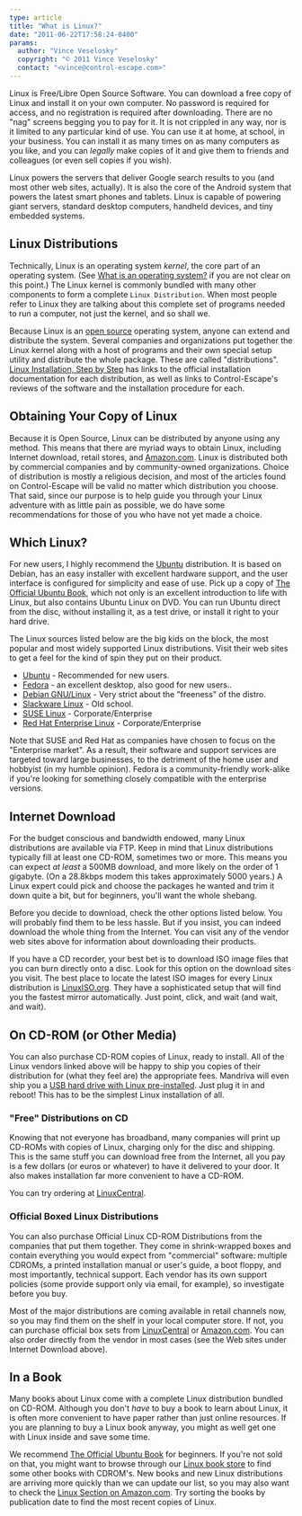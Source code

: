 ```yaml
---
type: article
title: "What is Linux?"
date: "2011-06-22T17:58:24-0400"
params:
  author: "Vince Veselosky"
  copyright: "© 2011 Vince Veselosky"
  contact: "<vince@control-escape.com>"
---
```


Linux is Free/Libre Open Source Software. You can download a free copy of Linux and
install it on your own computer. No password is required for access, and no registration
is required after downloading. There are no \"nag\" screens begging you to pay for it.
It is not crippled in any way, nor is it limited to any particular kind of use. You can
use it at home, at school, in your business. You can install it as many times on as many
computers as you like, and you can _legally_ make copies of it and give them to friends
and colleagues (or even sell copies if you wish).

Linux powers the servers that deliver Google search results to you (and most other web
sites, actually). It is also the core of the Android system that powers the latest smart
phones and tablets. Linux is capable of powering giant servers, standard desktop
computers, handheld devices, and tiny embedded systems.

## Linux Distributions

Technically, Linux is an operating system _kernel_, the core part of an operating
system. (See [What is an operating system?](whatisopsys) if you are not clear on this
point.) The Linux kernel is commonly bundled with many other components to form a
complete `Linux Distribution`. When most people refer to Linux they are talking about
this complete set of programs needed to run a computer, not just the kernel, and so
shall we.

Because Linux is an [open source](opensource) operating system, anyone can extend and
distribute the system. Several companies and organizations put together the Linux kernel
along with a host of programs and their own special setup utility and distribute the
whole package. These are called \"distributions\".
[Linux Installation, Step by Step](lx-install) has links to the official installation
documentation for each distribution, as well as links to Control-Escape\'s reviews of
the software and the installation procedure for each.

## Obtaining Your Copy of Linux

Because it is Open Source, Linux can be distributed by anyone using any method. This
means that there are myriad ways to obtain Linux, including Internet download, retail
stores, and
[Amazon.com](http://www.amazon.com/exec/obidos/redirect?tag=controlescape-20&path=tg/browse/-/229654/1?rank=%2Bsalesrank).
Linux is distributed both by commercial companies and by community-owned organizations.
Choice of distribution is mostly a religious decision, and most of the articles found on
Control-Escape will be valid no matter which distribution you choose. That said, since
our purpose is to help guide you through your Linux adventure with as little pain as
possible, we do have some recommendations for those of you who have not yet made a
choice.

## Which Linux?

For new users, I highly recommend the [Ubuntu](http://www.ubuntu.com) distribution. It
is based on Debian, has an easy installer with excellent hardware support, and the user
interface is configured for simplicity and ease of use. Pick up a copy of
[The Official Ubuntu Book](http://www.amazon.com/gp/product/0132748509/ref=as_li_ss_tl?ie=UTF8&tag=controlescape-20),
which not only is an excellent introduction to life with Linux, but also contains Ubuntu
Linux on DVD. You can run Ubuntu direct from the disc, without installing it, as a test
drive, or install it right to your hard drive.

The Linux sources listed below are the big kids on the block, the most popular and most
widely supported Linux distributions. Visit their web sites to get a feel for the kind
of spin they put on their product.

- [Ubuntu](http://www.ubuntu.com) - Recommended for new users.
- [Fedora](http://fedoraproject.org) - an excellent desktop, also good for new users..
- [Debian GNU/Linux](http://www.debian.org) - Very strict about the \"freeness\" of the
  distro.
- [Slackware Linux](http://www.slackware.com) - Old school.
- [SUSE Linux](http://www.suse.com/) - Corporate/Enterprise
- [Red Hat Enterprise Linux](http://www.redhat.com) - Corporate/Enterprise

Note that SUSE and Red Hat as companies have chosen to focus on the \"Enterprise
market\". As a result, their software and support services are targeted toward large
businesses, to the detriment of the home user and hobbyist (in my humble opinion).
Fedora is a community-friendly work-alike if you\'re looking for something closely
compatible with the enterprise versions.

## Internet Download

For the budget conscious and bandwidth endowed, many Linux distributions are available
via FTP. Keep in mind that Linux distributions typically fill at least one CD-ROM,
sometimes two or more. This means you can expect _at least_ a 500MB download, and more
likely on the order of 1 gigabyte. (On a 28.8kbps modem this takes approximately 5000
years.) A Linux expert could pick and choose the packages he wanted and trim it down
quite a bit, but for beginners, you\'ll want the whole shebang.

Before you decide to download, check the other options listed below. You will probably
find them to be less hassle. But if you insist, you can indeed download the whole thing
from the Internet. You can visit any of the vendor web sites above for information about
downloading their products.

If you have a CD recorder, your best bet is to download ISO image files that you can
burn directly onto a disc. Look for this option on the download sites you visit. The
best place to locate the latest ISO images for every Linux distribution is
[LinuxISO.org](http://www.linuxiso.org). They have a sophisticated setup that will find
you the fastest mirror automatically. Just point, click, and wait (and wait, and wait).

## On CD-ROM (or Other Media)

You can also purchase CD-ROM copies of Linux, ready to install. All of the Linux vendors
linked above will be happy to ship you copies of their distribution for (what they feel
are) the appropriate fees. Mandriva will even ship you a
[USB hard drive with Linux pre-installed](http://www.mandriva.com/en/flash/). Just plug
it in and reboot! This has to be the simplest Linux installation of all.

### \"Free\" Distributions on CD

Knowing that not everyone has broadband, many companies will print up CD-ROMs with
copies of Linux, charging only for the disc and shipping. This is the same stuff you can
download free from the Internet, all you pay is a few dollars (or euros or whatever) to
have it delivered to your door. It also makes installation far more convenient to have a
CD-ROM.

You can try ordering at [LinuxCentral](http://www.linuxcentral.com).

### Official Boxed Linux Distributions

You can also purchase Official Linux CD-ROM Distributions from the companies that put
them together. They come in shrink-wrapped boxes and contain everything you would expect
from \"commercial\" software: multiple CDROMs, a printed installation manual or user\'s
guide, a boot floppy, and most importantly, technical support. Each vendor has its own
support policies (some provide support only via email, for example), so investigate
before you buy.

Most of the major distributions are coming available in retail channels now, so you may
find them on the shelf in your local computer store. If not, you can purchase official
box sets from [LinuxCentral](http://www.linuxcentral.com) or
[Amazon.com](http://www.amazon.com/exec/obidos/redirect?tag=controlescape-20&path=tg/browse/-/229654/1?rank=%2Bsalesrank).
You can also order directly from the vendor in most cases (see the Web sites under
Internet Download above).

## In a Book

Many books about Linux come with a complete Linux distribution bundled on CD-ROM.
Although you don\'t _have_ to buy a book to learn about Linux, it is often more
convenient to have paper rather than just online resources. If you are planning to buy a
Linux book anyway, you might as well get one with Linux inside and save some time.

We recommend
[The Official Ubuntu Book](http://www.amazon.com/gp/product/0132748509/ref=as_li_ss_tl?ie=UTF8&tag=controlescape-20)
for beginners. If you\'re not sold on that, you might want to browse through our
[Linux book store](../books/index.html) to find some other books with CDROM\'s. New
books and new Linux distributions are arriving more quickly than we can update our list,
so you may also want to check the
[Linux Section on Amazon.com](http://www.amazon.com/exec/obidos/redirect?tag=controlescape-20&path=tg/browse/-/3849).
Try sorting the books by publication date to find the most recent copies of Linux.
